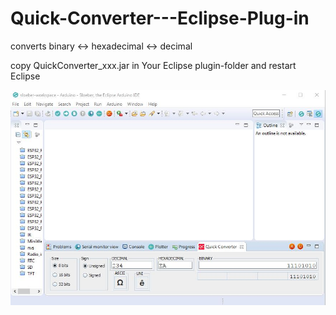 # Quick-Converter---Eclipse-Plug-in

converts binary <-> hexadecimal <-> decimal

copy QuickConverter_xxx.jar in Your Eclipse plugin-folder and restart Eclipse

![Image](https://github.com/schreibfaul1/Quick-Converter---Eclipse-Plug-in/blob/master/Quick%20Converter.jpg)
